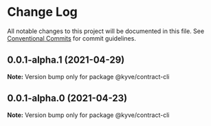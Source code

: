 # Change Log

All notable changes to this project will be documented in this file.
See [Conventional Commits](https://conventionalcommits.org) for commit guidelines.

## 0.0.1-alpha.1 (2021-04-29)

**Note:** Version bump only for package @kyve/contract-cli





## 0.0.1-alpha.0 (2021-04-23)

**Note:** Version bump only for package @kyve/contract-cli
